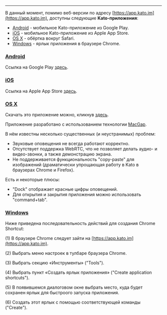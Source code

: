 ***

В данный момент, помимо веб-версии по адресу  [https://app.kato.im](https://app.kato.im), доступны следующие **Kato-приложения**:

 - [Android](/articles/ru/extra/apps#android) - мобильное Kato-приложение из Google Play.
 - [iOS](/articles/ru/extra/apps#ios) - мобильное Kato-приложение из Apple App Store.
 - [OS X](/articles/ru/extra/apps#osx) - обёртка вокруг Safari. 
 - [Windows](/articles/ru/extra/apps#windows) - ярлык приложения в браузере Chrome.

### <a href="#android" name="android">Android</a>

Ссылка на Google Play <a href="https://play.google.com/store/apps/details?id=im.kato" target="_blank">здесь</a>.

### <a href="#ios" name="ios">iOS</a>

Ссылка на Apple App Store <a href="https://itunes.apple.com/us/app/kato/id862791364" target="_blank">здесь</a>.

### <a href="#osx" name="osx">OS X</a>

Скачать это приложение можно, кликнув [здесь](http://labs.kato.im/Kato.pkg).

Приложение разработано с использованием технологии [MacGap](https://github.com/MacGapProject/MacGap1). 

В нём известны несколько существенных (и неустранимых) проблем:

- Звуковые оповещения не всегда работают корректно.
- Отсутствует поддержка WebRTC, что не позволяет делать аудио- и видео-звонки, а также демонстрацию экрана.
- Не поддерживается функциональность "copy-paste" для изображений (драматически упрощающая работу в Kato в браузерах Chrome и Firefox).

Есть и некоторые плюсы: 

 - "Dock" отображает красные цифры оповещений.
 - Для открытия и закрытия приложения можно использовать "command+tab".

### <a href="#windows" name="windows">Windows</a>

Ниже приведена последовательность действий для создания Chrome Shortcut:

(1) В браузере Chrome следует зайти на [https://app.kato.im](https://app.kato.im).

(2) Выбрать меню настроек в тулбаре браузера Chrome.

(3) Выбрать секцию «Инструменты» ("Tools").

(4) Выбрать пункт «Создать ярлык приложения» ("Create application shortcuts").

(5) В появившемся диалоговом окне выбрать место, куда будет сохранен ярлык для быстроого запуска приложения. 

(6) Создать этот ярлык с помощью соответствующей команды ("Create").
